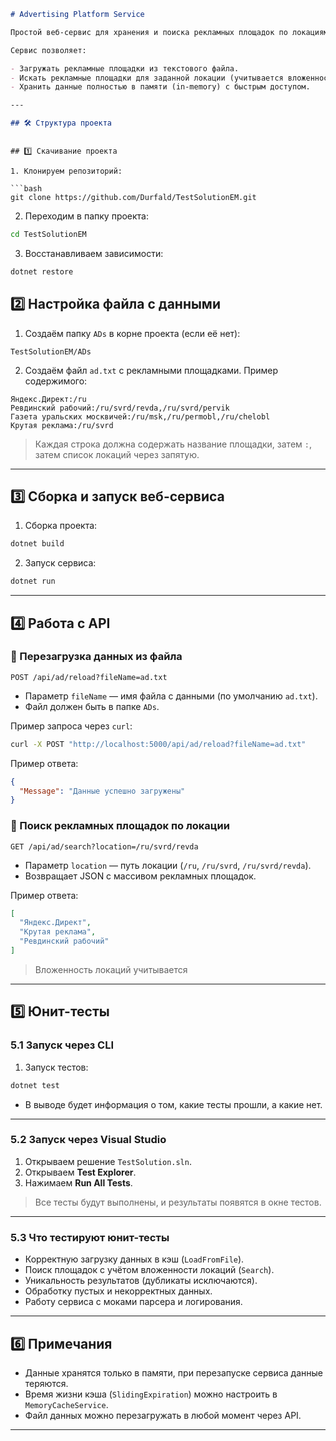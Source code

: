 

```markdown
# Advertising Platform Service

Простой веб-сервис для хранения и поиска рекламных площадок по локациям.

Сервис позволяет:

- Загружать рекламные площадки из текстового файла.
- Искать рекламные площадки для заданной локации (учитывается вложенность локаций).
- Хранить данные полностью в памяти (in-memory) с быстрым доступом.

---

## 🛠 Структура проекта

```

````

## 1️⃣ Скачивание проекта

1. Клонируем репозиторий:

```bash
git clone https://github.com/Durfald/TestSolutionEM.git
````

2. Переходим в папку проекта:

```bash
cd TestSolutionEM
```

3. Восстанавливаем зависимости:

```bash
dotnet restore
```

## 2️⃣ Настройка файла с данными

1. Создаём папку `ADs` в корне проекта (если её нет):

```
TestSolutionEM/ADs
```

2. Создаём файл `ad.txt` с рекламными площадками. Пример содержимого:

```
Яндекс.Директ:/ru
Ревдинский рабочий:/ru/svrd/revda,/ru/svrd/pervik
Газета уральских москвичей:/ru/msk,/ru/permobl,/ru/chelobl
Крутая реклама:/ru/svrd
```

> Каждая строка должна содержать название площадки, затем `:`, затем список локаций через запятую.

---

## 3️⃣ Сборка и запуск веб-сервиса

1. Сборка проекта:

```bash
dotnet build
```

2. Запуск сервиса:

```bash
dotnet run
```

---

## 4️⃣ Работа с API

### 🔹 Перезагрузка данных из файла

```
POST /api/ad/reload?fileName=ad.txt
```

* Параметр `fileName` — имя файла с данными (по умолчанию `ad.txt`).
* Файл должен быть в папке `ADs`.

Пример запроса через `curl`:

```bash
curl -X POST "http://localhost:5000/api/ad/reload?fileName=ad.txt"
```

Пример ответа:

```json
{
  "Message": "Данные успешно загружены"
}
```

### 🔹 Поиск рекламных площадок по локации

```
GET /api/ad/search?location=/ru/svrd/revda
```

* Параметр `location` — путь локации (`/ru`, `/ru/svrd`, `/ru/svrd/revda`).
* Возвращает JSON с массивом рекламных площадок.

Пример ответа:

```json
[
  "Яндекс.Директ",
  "Крутая реклама",
  "Ревдинский рабочий"
]
```

> Вложенность локаций учитывается

---

## 5️⃣ Юнит-тесты

### 5.1 Запуск через CLI

1. Запуск тестов:

```bash
dotnet test
```

* В выводе будет информация о том, какие тесты прошли, а какие нет.

---

### 5.2 Запуск через Visual Studio

1. Открываем решение `TestSolution.sln`.
2. Открываем **Test Explorer**.
3. Нажимаем **Run All Tests**.

> Все тесты будут выполнены, и результаты появятся в окне тестов.

---

### 5.3 Что тестируют юнит-тесты

* Корректную загрузку данных в кэш (`LoadFromFile`).
* Поиск площадок с учётом вложенности локаций (`Search`).
* Уникальность результатов (дубликаты исключаются).
* Обработку пустых и некорректных данных.
* Работу сервиса с моками парсера и логирования.

---

## 6️⃣ Примечания

* Данные хранятся только в памяти, при перезапуске сервиса данные теряются.
* Время жизни кэша (`SlidingExpiration`) можно настроить в `MemoryCacheService`.
* Файл данных можно перезагружать в любой момент через API.

---
